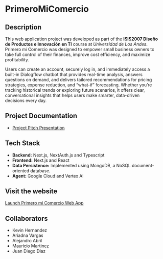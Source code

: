 # PrimeroMiComercio

## Description

This web application project was developed as part of the **ISIS2007 Diseño de Productos e Innovación en TI** course at _Universidad de Los Andes_. Primero mi Comercio was designed to empower small business owners to take full control of their finances, improve cost efficiency, and maximize profitability. 

Users can create an account, securely log in, and immediately access a built-in Dialogflow chatbot that provides real-time analysis, answers questions on demand, and delivers tailored recommendations for pricing strategies, expense reduction, and “what-if” forecasting. Whether you’re tracking historical trends or exploring future scenarios, it offers clear, conversational insights that helps users make smarter, data-driven decisions every day.

## Project Documentation

- [Project Pitch Presentation](https://www.canva.com/design/DAGqdGC5agU/fW2DqXZrm3aKBlXuERm8_w/edit?utm_content=DAGqdGC5agU&utm_campaign=designshare&utm_medium=link2&utm_source=sharebutton)

## Tech Stack

- **Backend:** Next.js, NextAuth.js and Typescript
- **Frontend:** Next.js and React
- **Data Persistence:** Implemented using MongoDB, a NoSQL document-oriented database.
- **Agent:** Google Cloud and Vertex AI

## Visit the website

[Launch Primero mi Comercio Web App](https://page-pmc.onrender.com)

## Collaborators

- Kevin Hernandez
- Ariadna Vargas
- Alejandro Abril
- Mauricio Martinez
- Juan Diego Diaz
